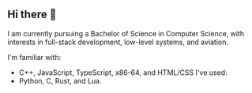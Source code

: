## Hi there 👋

I am currently pursuing a Bachelor of Science in Computer Science, with interests in full-stack development, low-level systems, and aviation.

I'm familiar with:
- C++, JavaScript, TypeScript, x86-64, and HTML/CSS
I've used:
- Python, C, Rust, and Lua.

<!--
**theplaceincan/theplaceincan** is a ✨ _special_ ✨ repository because its `README.md` (this file) appears on your GitHub profile.

Here are some ideas to get you started:

- 🔭 I’m currently working on ...
- 🌱 I’m currently learning ...
- 👯 I’m looking to collaborate on ...
- 🤔 I’m looking for help with ...
- 💬 Ask me about ...
- 📫 How to reach me: ...
- 😄 Pronouns: ...
- ⚡ Fun fact: ...
-->
